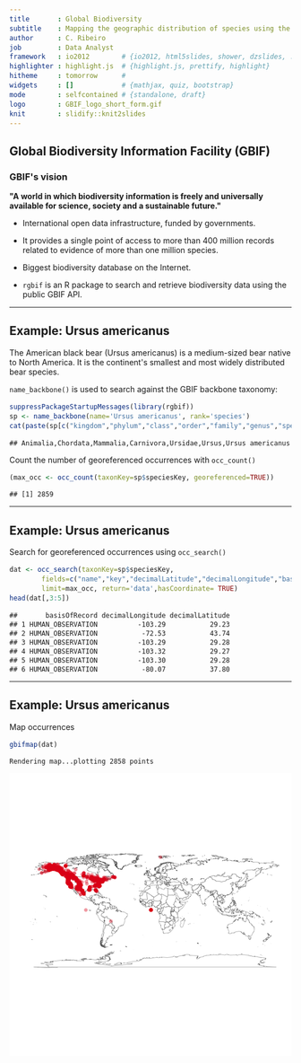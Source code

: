 ```yaml
---
title       : Global Biodiversity 
subtitle    : Mapping the geographic distribution of species using the GBIF API
author      : C. Ribeiro
job         : Data Analyst
framework   : io2012        # {io2012, html5slides, shower, dzslides, ...}
highlighter : highlight.js  # {highlight.js, prettify, highlight}
hitheme     : tomorrow      # 
widgets     : []            # {mathjax, quiz, bootstrap}
mode        : selfcontained # {standalone, draft}
logo        : GBIF_logo_short_form.gif
knit        : slidify::knit2slides
---
```


## Global Biodiversity Information Facility (GBIF)

### GBIF's vision

**"A world in which biodiversity information is freely and universally available for science, society and a sustainable future."**

+ International open data infrastructure, funded by governments.

+ It provides a single point of access to more than 400 million records related to evidence of more than one million species.

+ Biggest biodiversity database on the Internet.

+ `rgbif` is an R package to search and retrieve biodiversity data using the public GBIF API.

---

## Example: Ursus americanus

The American black bear (Ursus americanus) is a medium-sized bear native to North America. It is the continent's smallest and most widely distributed bear species.

`name_backbone()` is used to search against the GBIF backbone taxonomy:


```r
suppressPackageStartupMessages(library(rgbif))
sp <- name_backbone(name='Ursus americanus', rank='species')
cat(paste(sp[c("kingdom","phylum","class","order","family","genus","species")]),sep=",")
```

```
## Animalia,Chordata,Mammalia,Carnivora,Ursidae,Ursus,Ursus americanus
```
Count the number of georeferenced occurrences with `occ_count()`


```r
(max_occ <- occ_count(taxonKey=sp$speciesKey, georeferenced=TRUE))
```

```
## [1] 2859
```

---

## Example: Ursus americanus

Search for georeferenced occurrences using `occ_search()`


```r
dat <- occ_search(taxonKey=sp$speciesKey,
        fields=c("name","key","decimalLatitude","decimalLongitude","basisOfRecord"),
        limit=max_occ, return='data',hasCoordinate= TRUE)
head(dat[,3:5])
```

```
##       basisOfRecord decimalLongitude decimalLatitude
## 1 HUMAN_OBSERVATION          -103.29           29.23
## 2 HUMAN_OBSERVATION           -72.53           43.74
## 3 HUMAN_OBSERVATION          -103.29           29.28
## 4 HUMAN_OBSERVATION          -103.32           29.27
## 5 HUMAN_OBSERVATION          -103.30           29.28
## 6 HUMAN_OBSERVATION           -80.07           37.80
```

---

## Example: Ursus americanus

Map occurrences


```r
gbifmap(dat)
```

```
Rendering map...plotting 2858 points
```

![plot of chunk unnamed-chunk-4](assets/fig/unnamed-chunk-4.png) 


